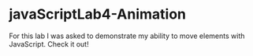 # javaScriptLab4-Animation
For this lab I was asked to demonstrate my ability to move elements with JavaScript. Check it out!
